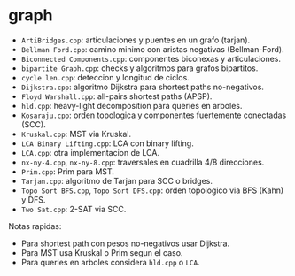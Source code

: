 # graph

- `ArtiBridges.cpp`: articulaciones y puentes en un grafo (tarjan).
- `Bellman Ford.cpp`: camino minimo con aristas negativas (Bellman-Ford).
- `Biconnected Components.cpp`: componentes biconexas y articulaciones.
- `bipartite Graph.cpp`: checks y algoritmos para grafos bipartitos.
- `cycle len.cpp`: deteccion y longitud de ciclos.
- `Dijkstra.cpp`: algoritmo Dijkstra para shortest paths no-negativos.
- `Floyd Warshall.cpp`: all-pairs shortest paths (APSP).
- `hld.cpp`: heavy-light decomposition para queries en arboles.
- `Kosaraju.cpp`: orden topologica y componentes fuertemente conectadas (SCC).
- `Kruskal.cpp`: MST via Kruskal.
- `LCA Binary Lifting.cpp`: LCA con binary lifting.
- `LCA.cpp`: otra implementacion de LCA.
- `nx-ny-4.cpp`, `nx-ny-8.cpp`: traversales en cuadrilla 4/8 direcciones.
- `Prim.cpp`: Prim para MST.
- `Tarjan.cpp`: algoritmo de Tarjan para SCC o bridges.
- `Topo Sort BFS.cpp`, `Topo Sort DFS.cpp`: orden topologico via BFS (Kahn) y DFS.
- `Two Sat.cpp`: 2-SAT via SCC.

Notas rapidas:

- Para shortest path con pesos no-negativos usar Dijkstra.
- Para MST usa Kruskal o Prim segun el caso.
- Para queries en arboles considera `hld.cpp` o `LCA`.
